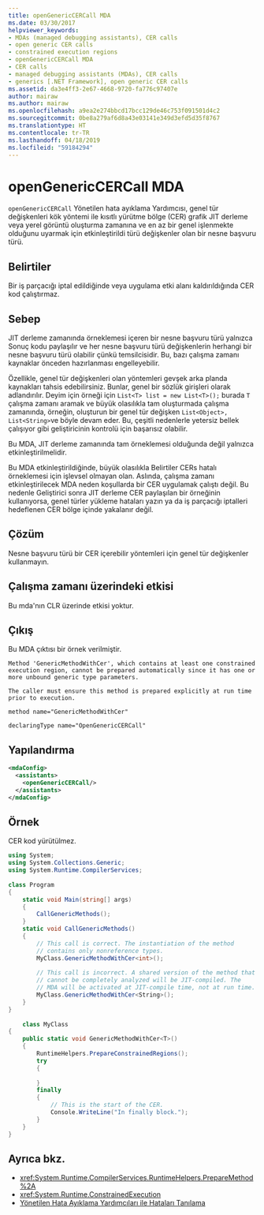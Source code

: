 ```yaml
---
title: openGenericCERCall MDA
ms.date: 03/30/2017
helpviewer_keywords:
- MDAs (managed debugging assistants), CER calls
- open generic CER calls
- constrained execution regions
- openGenericCERCall MDA
- CER calls
- managed debugging assistants (MDAs), CER calls
- generics [.NET Framework], open generic CER calls
ms.assetid: da3e4ff3-2e67-4668-9720-fa776c97407e
author: mairaw
ms.author: mairaw
ms.openlocfilehash: a9ea2e274bbcd17bcc129de46c753f091501d4c2
ms.sourcegitcommit: 0be8a279af6d8a43e03141e349d3efd5d35f8767
ms.translationtype: HT
ms.contentlocale: tr-TR
ms.lasthandoff: 04/18/2019
ms.locfileid: "59184294"
---
```

# <a name="opengenericcercall-mda"></a>openGenericCERCall MDA
`openGenericCERCall` Yönetilen hata ayıklama Yardımcısı, genel tür değişkenleri kök yöntemi ile kısıtlı yürütme bölge (CER) grafik JIT derleme veya yerel görüntü oluşturma zamanına ve en az bir genel işlenmekte olduğunu uyarmak için etkinleştirildi türü değişkenler olan bir nesne başvuru türü.  
  
## <a name="symptoms"></a>Belirtiler  
 Bir iş parçacığı iptal edildiğinde veya uygulama etki alanı kaldırıldığında CER kod çalıştırmaz.  
  
## <a name="cause"></a>Sebep  
 JIT derleme zamanında örneklemesi içeren bir nesne başvuru türü yalnızca Sonuç kodu paylaşılır ve her nesne başvuru türü değişkenlerin herhangi bir nesne başvuru türü olabilir çünkü temsilcisidir. Bu, bazı çalışma zamanı kaynaklar önceden hazırlanması engelleyebilir.  
  
 Özellikle, genel tür değişkenleri olan yöntemleri gevşek arka planda kaynakları tahsis edebilirsiniz. Bunlar, genel bir sözlük girişleri olarak adlandırılır. Deyim için örneği için `List<T> list = new List<T>();` burada `T` çalışma zamanı aramak ve büyük olasılıkla tam oluşturmada çalışma zamanında, örneğin, oluşturun bir genel tür değişken `List<Object>, List<String>`ve böyle devam eder. Bu, çeşitli nedenlerle yetersiz bellek çalışıyor gibi geliştiricinin kontrolü için başarısız olabilir.  
  
 Bu MDA, JIT derleme zamanında tam örneklemesi olduğunda değil yalnızca etkinleştirilmelidir.  
  
 Bu MDA etkinleştirildiğinde, büyük olasılıkla Belirtiler CERs hatalı örneklemesi için işlevsel olmayan olan. Aslında, çalışma zamanı etkinleştirilecek MDA neden koşullarda bir CER uygulamak çalıştı değil. Bu nedenle Geliştirici sonra JIT derleme CER paylaşılan bir örneğinin kullanıyorsa, genel türler yükleme hataları yazın ya da iş parçacığı iptalleri hedeflenen CER bölge içinde yakalanır değil.  
  
## <a name="resolution"></a>Çözüm  
 Nesne başvuru türü bir CER içerebilir yöntemleri için genel tür değişkenler kullanmayın.  
  
## <a name="effect-on-the-runtime"></a>Çalışma zamanı üzerindeki etkisi  
 Bu mda'nın CLR üzerinde etkisi yoktur.  
  
## <a name="output"></a>Çıkış  
 Bu MDA çıktısı bir örnek verilmiştir.  
  
 `Method 'GenericMethodWithCer', which contains at least one constrained execution region, cannot be prepared automatically since it has one or more unbound generic type parameters.`  
  
 `The caller must ensure this method is prepared explicitly at run time prior to execution.`  
  
 `method name="GenericMethodWithCer"`  
  
 `declaringType name="OpenGenericCERCall"`  
  
## <a name="configuration"></a>Yapılandırma  
  
```xml  
<mdaConfig>  
  <assistants>  
    <openGenericCERCall/>  
  </assistants>  
</mdaConfig>  
```  
  
## <a name="example"></a>Örnek  
 CER kod yürütülmez.  
  
```csharp
using System;  
using System.Collections.Generic;  
using System.Runtime.CompilerServices;  
  
class Program  
{  
    static void Main(string[] args)  
    {  
        CallGenericMethods();  
    }  
    static void CallGenericMethods()  
    {  
        // This call is correct. The instantiation of the method  
        // contains only nonreference types.  
        MyClass.GenericMethodWithCer<int>();  
  
        // This call is incorrect. A shared version of the method that  
        // cannot be completely analyzed will be JIT-compiled. The   
        // MDA will be activated at JIT-compile time, not at run time.  
        MyClass.GenericMethodWithCer<String>();  
    }  
}  
  
    class MyClass  
{  
    public static void GenericMethodWithCer<T>()  
    {  
        RuntimeHelpers.PrepareConstrainedRegions();  
        try  
        {  
  
        }  
        finally  
        {  
            // This is the start of the CER.  
            Console.WriteLine("In finally block.");  
        }  
    }  
}  
```  
  
## <a name="see-also"></a>Ayrıca bkz.

- <xref:System.Runtime.CompilerServices.RuntimeHelpers.PrepareMethod%2A>
- <xref:System.Runtime.ConstrainedExecution>
- [Yönetilen Hata Ayıklama Yardımcıları ile Hataları Tanılama](../../../docs/framework/debug-trace-profile/diagnosing-errors-with-managed-debugging-assistants.md)
